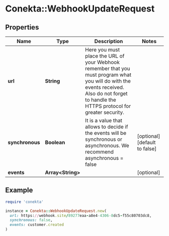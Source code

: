 # Conekta::WebhookUpdateRequest

## Properties

| Name | Type | Description | Notes |
| ---- | ---- | ----------- | ----- |
| **url** | **String** | Here you must place the URL of your Webhook remember that you must program what you will do with the events received. Also do not forget to handle the HTTPS protocol for greater security. |  |
| **synchronous** | **Boolean** | It is a value that allows to decide if the events will be synchronous or asynchronous. We recommend asynchronous &#x3D; false | [optional][default to false] |
| **events** | **Array&lt;String&gt;** |  | [optional] |

## Example

```ruby
require 'conekta'

instance = Conekta::WebhookUpdateRequest.new(
  url: https://webhook.site/89277eaa-a8e4-4306-8dc5-f55c80703dc8,
  synchronous: false,
  events: customer.created
)
```

